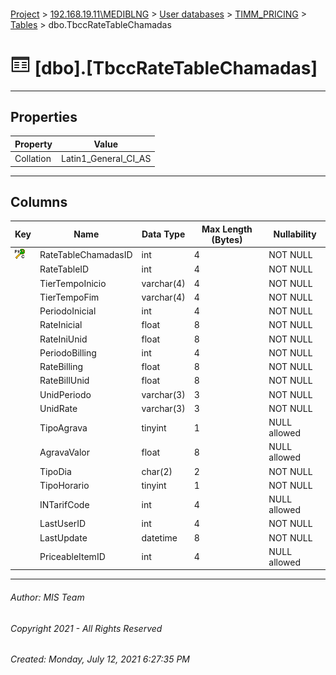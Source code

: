 #### 

[Project](../../../../index.md) > [192.168.19.11\\MEDIBLNG](../../../index.md) > [User databases](../../index.md) > [TIMM_PRICING](../index.md) > [Tables](Tables.md) > dbo.TbccRateTableChamadas

# ![Tables](../../../../Images/Table32.png) [dbo].[TbccRateTableChamadas]

---

## <a name="#properties"></a>Properties

| Property | Value |
|---|---|
| Collation | Latin1_General_CI_AS |


---

## <a name="#columns"></a>Columns

| Key | Name | Data Type | Max Length (Bytes) | Nullability |
|---|---|---|---|---|
| [![Cluster Primary Key PK_TbccRateTableChamadas: RateTableChamadasID](../../../../Images/pkcluster.png)](#indexes) | RateTableChamadasID | int | 4 | NOT NULL |
|  | RateTableID | int | 4 | NOT NULL |
|  | TierTempoInicio | varchar(4) | 4 | NOT NULL |
|  | TierTempoFim | varchar(4) | 4 | NOT NULL |
|  | PeriodoInicial | int | 4 | NOT NULL |
|  | RateInicial | float | 8 | NOT NULL |
|  | RateIniUnid | float | 8 | NOT NULL |
|  | PeriodoBilling | int | 4 | NOT NULL |
|  | RateBilling | float | 8 | NOT NULL |
|  | RateBillUnid | float | 8 | NOT NULL |
|  | UnidPeriodo | varchar(3) | 3 | NOT NULL |
|  | UnidRate | varchar(3) | 3 | NOT NULL |
|  | TipoAgrava | tinyint | 1 | NULL allowed |
|  | AgravaValor | float | 8 | NULL allowed |
|  | TipoDia | char(2) | 2 | NOT NULL |
|  | TipoHorario | tinyint | 1 | NOT NULL |
|  | INTarifCode | int | 4 | NULL allowed |
|  | LastUserID | int | 4 | NOT NULL |
|  | LastUpdate | datetime | 8 | NOT NULL |
|  | PriceableItemID | int | 4 | NULL allowed |


---

###### Author:  MIS Team

###### Copyright 2021 - All Rights Reserved

###### Created: Monday, July 12, 2021 6:27:35 PM

